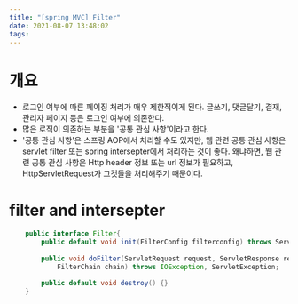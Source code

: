 ```yaml
---
title: "[spring MVC] Filter"
date: 2021-08-07 13:48:02
tags:
---
```


# 개요
* 로그인 여부에 따른 페이징 처리가 매우 제한적이게 된다. 글쓰기, 댓글달기, 결재, 관리자 페이지 등은 로그인 여부에 의존한다. 
* 많은 로직이 의존하는 부분을 '공통 관심 사항'이라고 한다. 
* '공통 관심 사항'은 스프링 AOP에서 처리할 수도 있지만, 웹 관련 공통 관심 사항은 servlet filter 또는 spring intersepter에서 처리하는 것이 좋다. 왜냐하면, 웹 관련 공통 관심 사항은 Http header 정보 또는 url 정보가 필요하고, HttpServletRequest가 그것들을 처리해주기 때문이다.

# filter and intersepter
```java
    public interface Filter{
        public default void init(FilterConfig filterconfig) throws ServletException{}
        
        public void doFilter(ServletRequest request, ServletResponse response,
            FilterChain chain) throws IOException, ServletException;

        public default void destroy() {}
    }
```
